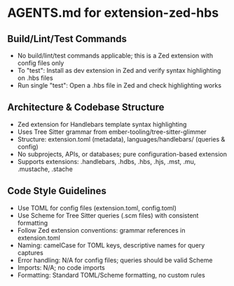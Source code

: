 # AGENTS.md for extension-zed-hbs

## Build/Lint/Test Commands
- No build/lint/test commands applicable; this is a Zed extension with config files only
- To "test": Install as dev extension in Zed and verify syntax highlighting on .hbs files
- Run single "test": Open a .hbs file in Zed and check highlighting works

## Architecture & Codebase Structure
- Zed extension for Handlebars template syntax highlighting
- Uses Tree Sitter grammar from ember-tooling/tree-sitter-glimmer
- Structure: extension.toml (metadata), languages/handlebars/ (queries & config)
- No subprojects, APIs, or databases; pure configuration-based extension
- Supports extensions: .handlebars, .hdbs, .hbs, .hjs, .mst, .mu, .mustache, .stache

## Code Style Guidelines
- Use TOML for config files (extension.toml, config.toml)
- Use Scheme for Tree Sitter queries (.scm files) with consistent formatting
- Follow Zed extension conventions: grammar references in extension.toml
- Naming: camelCase for TOML keys, descriptive names for query captures
- Error handling: N/A for config files; queries should be valid Scheme
- Imports: N/A; no code imports
- Formatting: Standard TOML/Scheme formatting, no custom rules
